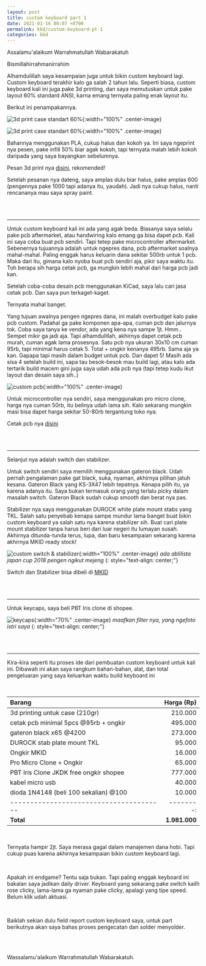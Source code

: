 ```yaml
---
layout: post
title: custom keyboard part 1
date: 2021-01-16 00:07 +0700
permalink: kbd/custom-keyboard-pt-1
categories: kbd
---
```

Assalamu'alaikum Warrahmatullah Wabarakatuh

Bismillahirrahmanirrahim

Alhamdulillah saya kesampaian juga untuk bikin custom keyboard lagi. Custom keyboard terakhir kalo ga salah 2 tahun lalu. Seperti biasa, custom keyboard kali ini juga pake 3d printing, dan saya memutuskan untuk pake layout 60% standard ANSI, karna emang ternyata paling enak layout itu.

Berikut ini penampakannya.

![3d print case standart 60%](/assets/img/custom-keyboard-01.jpg){:width="100%" .center-image}

![3d print case standart 60%](/assets/img/custom-keyboard-02.jpg){:width="100%" .center-image}

Bahannya menggunakan PLA, cukup halus dan kokoh ya. Ini saya ngeprint nya pesen, pake infill 50% biar agak kokoh, tapi ternyata malah lebih kokoh daripada yang saya bayangkan sebelumnya.

Pesan 3d print nya [disini][tokped-roboku], rekomended!

[tokped-roboku]:https://www.tokopedia.com/roboku/jasa-cetak-3d-print-pla


Setelah pesanan nya dateng, saya amplas dulu biar halus, pake amplas 600 (pengennya pake 1000 tapi adanya itu, yaudah). Jadi nya cukup halus, nanti rencananya mau saya spray paint.

<br>
<br>

----------------------------------------------------------

Untuk custom keyboard kali ini ada yang agak beda. Biasanya saya selalu pake pcb aftermarket, atau handwiring kalo emang ga bisa dapet pcb. Kali ini saya coba buat pcb sendiri. Tapi tetep pake microcontroller aftermarket. Sebenernya tujuannya adalah untuk ngepres dana, pcb aftermarket soalnya mahal-mahal. Paling enggak harus keluarin dana sekitar 500rb untuk 1 pcb. Maka dari itu, gimana kalo nyoba buat pcb sendiri aja, pikir saya waktu itu. Toh berapa sih harga cetak pcb, ga mungkin lebih mahal dari harga pcb jadi kan.

Setelah coba-coba desain pcb menggunakan KiCad, saya lalu cari jasa cetak pcb. Dan saya pun terkaget-kaget. 

Ternyata mahal banget. 

Yang tujuan awalnya pengen ngepres dana, ini malah overbudget kalo pake pcb custom. Padahal ga pake komponen apa-apa, cuman pcb dan jalurnya tok. Coba saya tanya ke vendor, ada yang kena nya sampe 1jt. Hmm.. Sempet mikir ga jadi aja. Tapi alhamdulillah, akhirnya dapet cetak pcb murah, cuman agak lama prosesnya. Satu pcb nya ukuran 30x10 cm cuman 95rb, tapi minimal harus cetak 5. Total + ongkir kenanya 495rb. Sama aja ya kan. Gapapa tapi masih dalam budget untuk pcb. Dan dapet 5! Masih ada sisa 4 setelah build ini, sapa tau besok-besok mau build lagi, atau kalo ada tertarik build macem gini juga saya udah ada pcb nya (tapi tetep kudu ikut layout dan desain saya sih..)

![custom pcb](/assets/img/custom-pcb-01.jpg){:width="100%" .center-image}

Untuk microcontroller nya sendiri, saya menggunakan pro micro clone, harga nya cuman 50rb, itu belinya udah lama sih. Kalo sekarang mungkin masi bisa dapet harga sekitar 50-80rb tergantung toko nya.

Cetak pcb nya [disini][tokped-pcb]

[tokped-pcb]:https://www.tokopedia.com/redpower2006

<br>
<br>

-----------------------------------------------------------------

Selanjut nya adalah switch dan stabilizer.

Untuk switch sendiri saya memilih menggunakan gateron black. Udah pernah pengalaman pake gat black, suka, nyaman, akhirnya pilihan jatuh kesana. Gateron Black yang KS-3X47 lebih tepatnya. Kenapa pilih itu, ya karena adanya itu. Saya bukan termasuk orang yang terlalu picky dalam masalah switch. Gateron Black sudah cukup smooth dan berat nya pas. 

Stabilizer nya saya menggunakan DUROCK white plate mount stabs yang TKL. Salah satu penyebab kenapa sampe mundur lama banget buat bikin custom keyboard ya salah satu nya karena stabilizer sih. Buat cari plate mount stabilizer tanpa harus beri dari luar negeri itu lumayan susah. Akhirnya ditunda-tunda terus, lupa, dan baru kesampaian sekarang karena akhirnya MKID ready stock!

![custom switch & stabilizer](/assets/img/custom-switch-stabs-01.jpg){:width="100%" .center-image}
*ada ablilista japan cup 2018 pengen ngikut mejeng*
{: style="text-align: center;"}


Switch dan Stabilizer bisa dibeli di [MKID][tokped-mkid]

[tokped-mkid]:https://www.tokopedia.com/mechkeyboardsid/etalase/switch-sparepart

<br>
<br>

-------------------------------------------------------------------

Untuk keycaps, saya beli PBT Iris clone di shopee.

![keycaps](/assets/img/custom-keycaps-01.jpg){:width="70%" .center-image}
*maafkan filter nya, yang ngefoto istri saya* 
{: style="text-align: center;"}

<br>
<br>

-------------------------------------------------------------------

Kira-kira seperti itu proses ide dari pembuatan custom keyboard untuk kali ini. Dibawah ini akan saya rangkum bahan-bahan, alat, dan total pengeluaran yang saya keluarkan waktu build keyboard ini

<br>

| Barang                                  | Harga (Rp)|
| :-------------------------------------- | --------: |
| 3d printing untuk case (210gr)          | 210.000   |
| cetak pcb minimal 5pcs @95rb + ongkir   | 495.000   |
| gateron black x65 @4200                 | 273.000   |
| DUROCK stab plate mount TKL             | 95.000    |
| Ongkir MKID                             | 16.000    |
| Pro Micro Clone + Ongkir                | 65.000    |
| PBT Iris Clone JKDK free ongkir shopee  | 777.000   |
| kabel micro usb                         | 40.000    |
| dioda 1N4148 (beli 100 sekalian) @100 &nbsp;&nbsp;&nbsp;&nbsp;&nbsp;&nbsp;&nbsp;&nbsp;&nbsp;  | 10.000    |
| --------------------------------------- | --------: |
| **Total**                               | **1.981.000** |

<br>

Ternyata hampir 2jt. Saya merasa gagal dalam manajemen dana hobi. Tapi cukup puas karena akhirnya kesampaian bikin custom keyboard lagi. 

<br>

Apakah ini endgame? Tentu saja bukan. Tapi paling enggak keyboard ini bakalan saya jadikan daily driver. Keyboard yang sekarang pake switch kailh rose clicky, lama-lama ga nyaman pake clicky, apalagi yang tipe speed. Belum klik udah aktuasi.

<br>

Baiklah sekian dulu field report custom keyboard saya, untuk part berikutnya akan saya bahas proses pengecatan dan solder menyolder.

<br>
<br>

Wassalamu'alaikum Warrahmatullah Wabarakatuh.